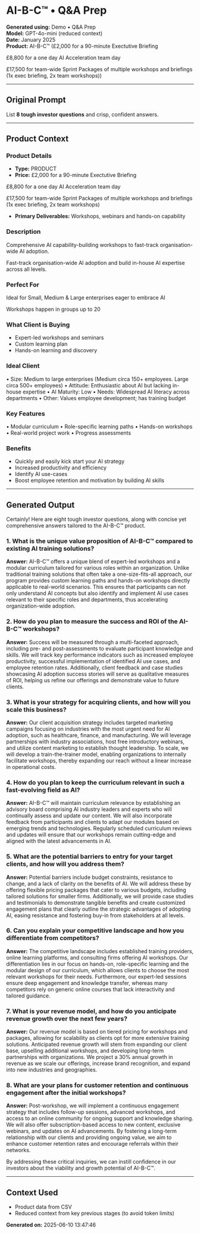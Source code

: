 # AI-B-C™ • Q&A Prep

**Generated using:** Demo • Q&A Prep  
**Model:** GPT-4o-mini (reduced context)  
**Date:** January 2025  
**Product:** AI-B-C™ (£2,000 for a 90-minute Exectutive Briefing

£8,800 for a one day AI Acceleration team day

£17,500 for team-wide Sprint Packages of multiple workshops and briefings  (1x exec briefing, 2x team workshops))

---

## Original Prompt
List **8 tough investor questions** and crisp, confident answers.

---

## Product Context

### **Product Details**
- **Type:** PRODUCT
- **Price:** £2,000 for a 90-minute Exectutive Briefing

£8,800 for a one day AI Acceleration team day

£17,500 for team-wide Sprint Packages of multiple workshops and briefings  (1x exec briefing, 2x team workshops)
- **Primary Deliverables:** Workshops, webinars and hands-on capability

### **Description**
Comprehensive AI capability-building workshops to fast-track organisation-wide AI adoption.

Fast-track organisation-wide AI adoption and build in-house AI expertise across all levels.

### **Perfect For**
Ideal for Small, Medium & Large enterprises eager to embrace AI

Workshops happen in groups up to 20

### **What Client is Buying**
- Expert-led workshops and seminars  
- Custom learning plan
- Hands-on learning and discovery

### **Ideal Client**
• Size: Medium to large enterprises (Medium circa 150+ employees. Large circa 500+ employees) 
• Attitude: Enthusiastic about AI but lacking in-house expertise 
• AI Maturity: Low 
• Needs: Widespread AI literacy across departments 
• Other: Values employee development; has training budget

### **Key Features**
• Modular curriculum 
• Role-specific learning paths 
• Hands-on workshops 
• Real-world project work 
• Progress assessments

### **Benefits**
- Quickly and easily kick start your AI strategy
- Increased productivity and efficiency
- Identify AI use-cases
- Boost employee retention and motivation by building AI skills

---

## Generated Output

Certainly! Here are eight tough investor questions, along with concise yet comprehensive answers tailored to the AI-B-C™ product.

### 1. **What is the unique value proposition of AI-B-C™ compared to existing AI training solutions?**

**Answer:** AI-B-C™ offers a unique blend of expert-led workshops and a modular curriculum tailored for various roles within an organization. Unlike traditional training solutions that often take a one-size-fits-all approach, our program provides custom learning paths and hands-on workshops directly applicable to real-world scenarios. This ensures that participants can not only understand AI concepts but also identify and implement AI use cases relevant to their specific roles and departments, thus accelerating organization-wide adoption.

### 2. **How do you plan to measure the success and ROI of the AI-B-C™ workshops?**

**Answer:** Success will be measured through a multi-faceted approach, including pre- and post-assessments to evaluate participant knowledge and skills. We will track key performance indicators such as increased employee productivity, successful implementation of identified AI use cases, and employee retention rates. Additionally, client feedback and case studies showcasing AI adoption success stories will serve as qualitative measures of ROI, helping us refine our offerings and demonstrate value to future clients.

### 3. **What is your strategy for acquiring clients, and how will you scale this business?**

**Answer:** Our client acquisition strategy includes targeted marketing campaigns focusing on industries with the most urgent need for AI adoption, such as healthcare, finance, and manufacturing. We will leverage partnerships with industry associations, host free introductory webinars, and utilize content marketing to establish thought leadership. To scale, we will develop a train-the-trainer model, enabling organizations to internally facilitate workshops, thereby expanding our reach without a linear increase in operational costs.

### 4. **How do you plan to keep the curriculum relevant in such a fast-evolving field as AI?**

**Answer:** AI-B-C™ will maintain curriculum relevance by establishing an advisory board comprising AI industry leaders and experts who will continually assess and update our content. We will also incorporate feedback from participants and clients to adapt our modules based on emerging trends and technologies. Regularly scheduled curriculum reviews and updates will ensure that our workshops remain cutting-edge and aligned with the latest advancements in AI.

### 5. **What are the potential barriers to entry for your target clients, and how will you address them?**

**Answer:** Potential barriers include budget constraints, resistance to change, and a lack of clarity on the benefits of AI. We will address these by offering flexible pricing packages that cater to various budgets, including tailored solutions for smaller firms. Additionally, we will provide case studies and testimonials to demonstrate tangible benefits and create customized engagement plans that clearly outline the strategic advantages of adopting AI, easing resistance and fostering buy-in from stakeholders at all levels.

### 6. **Can you explain your competitive landscape and how you differentiate from competitors?**

**Answer:** The competitive landscape includes established training providers, online learning platforms, and consulting firms offering AI workshops. Our differentiation lies in our focus on hands-on, role-specific learning and the modular design of our curriculum, which allows clients to choose the most relevant workshops for their needs. Furthermore, our expert-led sessions ensure deep engagement and knowledge transfer, whereas many competitors rely on generic online courses that lack interactivity and tailored guidance.

### 7. **What is your revenue model, and how do you anticipate revenue growth over the next few years?**

**Answer:** Our revenue model is based on tiered pricing for workshops and packages, allowing for scalability as clients opt for more extensive training solutions. Anticipated revenue growth will stem from expanding our client base, upselling additional workshops, and developing long-term partnerships with organizations. We project a 30% annual growth in revenue as we scale our offerings, increase brand recognition, and expand into new industries and geographies.

### 8. **What are your plans for customer retention and continuous engagement after the initial workshops?**

**Answer:** Post-workshop, we will implement a continuous engagement strategy that includes follow-up sessions, advanced workshops, and access to an online community for ongoing support and knowledge sharing. We will also offer subscription-based access to new content, exclusive webinars, and updates on AI advancements. By fostering a long-term relationship with our clients and providing ongoing value, we aim to enhance customer retention rates and encourage referrals within their networks. 

By addressing these critical inquiries, we can instill confidence in our investors about the viability and growth potential of AI-B-C™.

---

## Context Used
- Product data from CSV
- Reduced context from key previous stages (to avoid token limits)

**Generated on:** 2025-06-10 13:47:46

